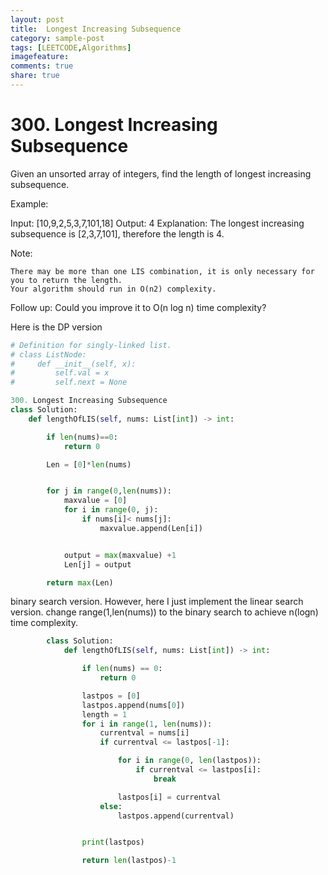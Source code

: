 ```yaml
---
layout: post
title:  Longest Increasing Subsequence
category: sample-post
tags: [LEETCODE,Algorithms]
imagefeature:
comments: true
share: true
---
```

<script type="text/javascript"
   src="http://cdn.mathjax.org/mathjax/latest/MathJax.js?config=TeX-AMS-MML_HTMLorMML">
</script>


# **300. Longest Increasing Subsequence**
Given an unsorted array of integers, find the length of longest increasing subsequence.

Example:

Input: [10,9,2,5,3,7,101,18]
Output: 4
Explanation: The longest increasing subsequence is [2,3,7,101], therefore the length is 4.

Note:

    There may be more than one LIS combination, it is only necessary for you to return the length.
    Your algorithm should run in O(n2) complexity.

Follow up: Could you improve it to O(n log n) time complexity?


Here is the DP version
~~~ python
# Definition for singly-linked list.
# class ListNode:
#     def __init__(self, x):
#         self.val = x
#         self.next = None

300. Longest Increasing Subsequence
class Solution:
    def lengthOfLIS(self, nums: List[int]) -> int:

        if len(nums)==0:
            return 0

        Len = [0]*len(nums)


        for j in range(0,len(nums)):
            maxvalue = [0]
            for i in range(0, j):
                if nums[i]< nums[j]:
                    maxvalue.append(Len[i])


            output = max(maxvalue) +1
            Len[j] = output

        return max(Len)

~~~


binary search version. However, here I just implement the linear search version. change range(1,len(nums)) to the binary search to achieve n(logn) time complexity.


~~~ python
        class Solution:
            def lengthOfLIS(self, nums: List[int]) -> int:

                if len(nums) == 0:
                    return 0

                lastpos = [0]
                lastpos.append(nums[0])
                length = 1
                for i in range(1, len(nums)):
                    currentval = nums[i]
                    if currentval <= lastpos[-1]:

                        for i in range(0, len(lastpos)):
                            if currentval <= lastpos[i]:
                                break

                        lastpos[i] = currentval
                    else:
                        lastpos.append(currentval)


                print(lastpos)

                return len(lastpos)-1
~~~

